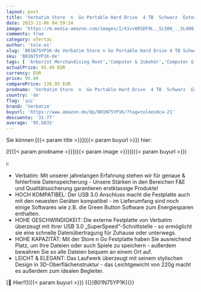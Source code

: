 ```yaml
---
layout: post
title: 'Verbatim Store  n  Go Portable Hard Drive  4 TB  Schwarz  Externe Festplatte  USB 3.0  extern  für Windows & Mac OS X  tragbare  USB Festplatte'
date: 2023-11-06 04:59:24
image: 'https://m.media-amazon.com/images/I/41vv6RSDF0L._SL500_._SL400_.jpg'
comments: true
category: ofertas
author: 'tole.es'
slug: 'B01N75YP1K-de Verbatim Store n Go Portable Hard Drive 4 TB Schwarz...'
sku: 'B01N75YP1K-de'
tags: [ 'Arborist Merchandising Root','Computer & Zubehör','Computer & Zubehör: Produkte mit Umwelt-Label','Datenspeicher','Externe Datenspeicher','Externe Festplatten','Self Service','Special Features Stores','a4cbee59-f823-40fe-831a-7de64f655f6f_0','a4cbee59-f823-40fe-831a-7de64f655f6f_1301','verbatim','🇩🇪', ]
actualPrice: 95.49 EUR
currency: EUR
price: 95.49
comparePrice: 139.95 EUR
prodname: 'Verbatim Store  n  Go Portable Hard Drive  4 TB  Schwarz  Externe Festplatte  USB 3.0  extern  für Windows & Mac OS X  tragbare  USB Festplatte'
country: 'de'
flag: '🇩🇪'
brand: 'Verbatim'
buyurl: 'https://www.amazon.de/dp/B01N75YP1K/?tag=tolees0ca-21'
descuento: '31.77'
average: '95.6835'
---
```


Sie können [{{< param title >}}]({{< param buyurl >}}) hier:

[![{{< param prodname >}}]({{< param image >}})]({{< param buyurl >}})

ℹ️:

- Verbatim: Mit unserer jahrelangen Erfahrung stehen wir für genaue & fehlerfreie Datenspeicherung - Unsere Stärken in den Bereichen F&E und Qualitätssicherung garantieren erstklassige Produkte!
- HOCH KOMPATIBEL: Der USB 3.0 Anschluss macht die Festplatte auch mit den neuesten Geräten kompatibel - im Lieferumfang sind noch einige Softwares wie z.B. die Green Button Software zum Energiesparen enthalten.
- HOHE GESCHWINDIGKEIT: Die externe Festplatte von Verbatim überzeugt mit ihrer USB 3.0 „SuperSpeed“-Schnittstelle - so ermöglicht sie eine schnelle Datenübertragung für Zuhause oder unterwegs.
- HOHE KAPAZITÄT: Mit der Store n Go Festplatte haben Sie ausreichend Platz, um Ihre Dateien oder auch Spiele zu speichern - außerdem bewahren Sie so alle Dateien bequem an einem Ort auf.
- LEICHT & ELEGANT: Das Laufwerk überzeugt mit seinem stylischen Design in 3D-Oberflächenstruktur - das Leichtgewicht von 220g macht es außerdem zum idealen Begleiter.

[🛒 Hier!!]({{< param buyurl >}})
{{<world>}}B01N75YP1K{{</world>}}
